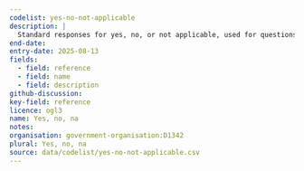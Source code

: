```yaml
---
codelist: yes-no-not-applicable
description: |
  Standard responses for yes, no, or not applicable, used for questions where these are the only valid answers.
end-date:
entry-date: 2025-08-13
fields:
  - field: reference
  - field: name
  - field: description
github-discussion:
key-field: reference
licence: ogl3
name: Yes, no, na
notes:
organisation: government-organisation:D1342
plural: Yes, no, na
source: data/codelist/yes-no-not-applicable.csv
---
```

